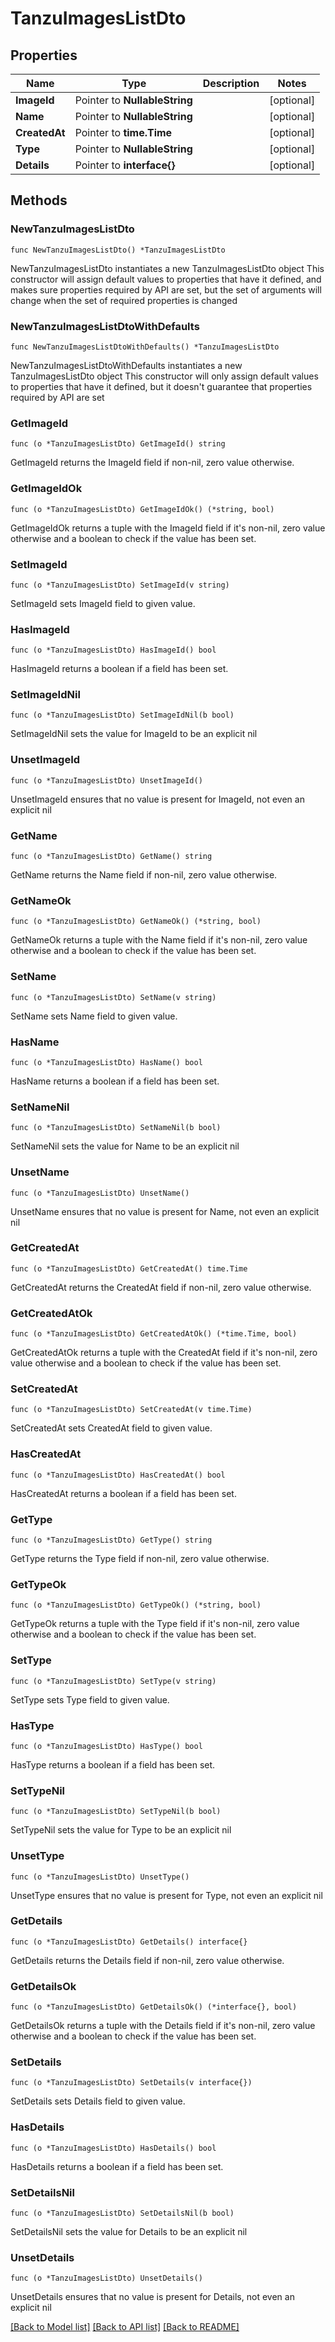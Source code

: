 # TanzuImagesListDto

## Properties

Name | Type | Description | Notes
------------ | ------------- | ------------- | -------------
**ImageId** | Pointer to **NullableString** |  | [optional] 
**Name** | Pointer to **NullableString** |  | [optional] 
**CreatedAt** | Pointer to **time.Time** |  | [optional] 
**Type** | Pointer to **NullableString** |  | [optional] 
**Details** | Pointer to **interface{}** |  | [optional] 

## Methods

### NewTanzuImagesListDto

`func NewTanzuImagesListDto() *TanzuImagesListDto`

NewTanzuImagesListDto instantiates a new TanzuImagesListDto object
This constructor will assign default values to properties that have it defined,
and makes sure properties required by API are set, but the set of arguments
will change when the set of required properties is changed

### NewTanzuImagesListDtoWithDefaults

`func NewTanzuImagesListDtoWithDefaults() *TanzuImagesListDto`

NewTanzuImagesListDtoWithDefaults instantiates a new TanzuImagesListDto object
This constructor will only assign default values to properties that have it defined,
but it doesn't guarantee that properties required by API are set

### GetImageId

`func (o *TanzuImagesListDto) GetImageId() string`

GetImageId returns the ImageId field if non-nil, zero value otherwise.

### GetImageIdOk

`func (o *TanzuImagesListDto) GetImageIdOk() (*string, bool)`

GetImageIdOk returns a tuple with the ImageId field if it's non-nil, zero value otherwise
and a boolean to check if the value has been set.

### SetImageId

`func (o *TanzuImagesListDto) SetImageId(v string)`

SetImageId sets ImageId field to given value.

### HasImageId

`func (o *TanzuImagesListDto) HasImageId() bool`

HasImageId returns a boolean if a field has been set.

### SetImageIdNil

`func (o *TanzuImagesListDto) SetImageIdNil(b bool)`

 SetImageIdNil sets the value for ImageId to be an explicit nil

### UnsetImageId
`func (o *TanzuImagesListDto) UnsetImageId()`

UnsetImageId ensures that no value is present for ImageId, not even an explicit nil
### GetName

`func (o *TanzuImagesListDto) GetName() string`

GetName returns the Name field if non-nil, zero value otherwise.

### GetNameOk

`func (o *TanzuImagesListDto) GetNameOk() (*string, bool)`

GetNameOk returns a tuple with the Name field if it's non-nil, zero value otherwise
and a boolean to check if the value has been set.

### SetName

`func (o *TanzuImagesListDto) SetName(v string)`

SetName sets Name field to given value.

### HasName

`func (o *TanzuImagesListDto) HasName() bool`

HasName returns a boolean if a field has been set.

### SetNameNil

`func (o *TanzuImagesListDto) SetNameNil(b bool)`

 SetNameNil sets the value for Name to be an explicit nil

### UnsetName
`func (o *TanzuImagesListDto) UnsetName()`

UnsetName ensures that no value is present for Name, not even an explicit nil
### GetCreatedAt

`func (o *TanzuImagesListDto) GetCreatedAt() time.Time`

GetCreatedAt returns the CreatedAt field if non-nil, zero value otherwise.

### GetCreatedAtOk

`func (o *TanzuImagesListDto) GetCreatedAtOk() (*time.Time, bool)`

GetCreatedAtOk returns a tuple with the CreatedAt field if it's non-nil, zero value otherwise
and a boolean to check if the value has been set.

### SetCreatedAt

`func (o *TanzuImagesListDto) SetCreatedAt(v time.Time)`

SetCreatedAt sets CreatedAt field to given value.

### HasCreatedAt

`func (o *TanzuImagesListDto) HasCreatedAt() bool`

HasCreatedAt returns a boolean if a field has been set.

### GetType

`func (o *TanzuImagesListDto) GetType() string`

GetType returns the Type field if non-nil, zero value otherwise.

### GetTypeOk

`func (o *TanzuImagesListDto) GetTypeOk() (*string, bool)`

GetTypeOk returns a tuple with the Type field if it's non-nil, zero value otherwise
and a boolean to check if the value has been set.

### SetType

`func (o *TanzuImagesListDto) SetType(v string)`

SetType sets Type field to given value.

### HasType

`func (o *TanzuImagesListDto) HasType() bool`

HasType returns a boolean if a field has been set.

### SetTypeNil

`func (o *TanzuImagesListDto) SetTypeNil(b bool)`

 SetTypeNil sets the value for Type to be an explicit nil

### UnsetType
`func (o *TanzuImagesListDto) UnsetType()`

UnsetType ensures that no value is present for Type, not even an explicit nil
### GetDetails

`func (o *TanzuImagesListDto) GetDetails() interface{}`

GetDetails returns the Details field if non-nil, zero value otherwise.

### GetDetailsOk

`func (o *TanzuImagesListDto) GetDetailsOk() (*interface{}, bool)`

GetDetailsOk returns a tuple with the Details field if it's non-nil, zero value otherwise
and a boolean to check if the value has been set.

### SetDetails

`func (o *TanzuImagesListDto) SetDetails(v interface{})`

SetDetails sets Details field to given value.

### HasDetails

`func (o *TanzuImagesListDto) HasDetails() bool`

HasDetails returns a boolean if a field has been set.

### SetDetailsNil

`func (o *TanzuImagesListDto) SetDetailsNil(b bool)`

 SetDetailsNil sets the value for Details to be an explicit nil

### UnsetDetails
`func (o *TanzuImagesListDto) UnsetDetails()`

UnsetDetails ensures that no value is present for Details, not even an explicit nil

[[Back to Model list]](../README.md#documentation-for-models) [[Back to API list]](../README.md#documentation-for-api-endpoints) [[Back to README]](../README.md)


